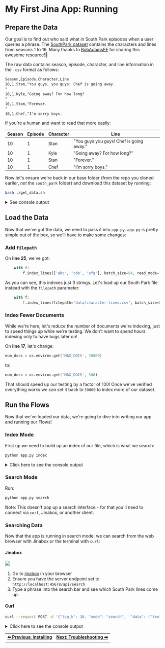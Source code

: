# My First Jina App: Running

## Prepare the Data

Our goal is to find out who said what in South Park episodes when a user queries a phrase. The [SouthPark dataset](https://github.com/BobAdamsEE/SouthParkData/) contains the characters and lines from seasons 1 to 19. Many thanks to [BobAdamsEE](https://github.com/BobAdamsEE) for sharing this awesome resource!👏

The raw data contains season, episode, character, and line information in the `.csv` format as follows:

```csv
Season,Episode,Character,Line
10,1,Stan,"You guys, you guys! Chef is going away.
"
10,1,Kyle,"Going away? For how long?
"
10,1,Stan,"Forever.
"
10,1,Chef,"I'm sorry boys.
```

If you're a human and want to read that more easily:

| Season | Episode | Character | Line                                    | 
| ---    | ---     | ---       | ---                                     | 
| 10     | 1       | Stan      | "You guys you guys! Chef is going away." | 
| 10     | 1       | Kyle      | "Going away? For how long?"              |
| 10     | 1       | Stan      | "Forever."                               |
| 10     | 1       | Chef      | "I'm sorry boys."                        |

Now let's ensure we're back in our base folder (from the repo you cloned earlier, *not* the `south_park` folder) and download this dataset by running:

```bash
bash ./get_data.sh
```

<details>
  <summary>See console output</summary>

```bash
Cloning into './south_park/data'...
remote: Enumerating objects: 3852, done.
remote: Total 3852 (delta 0), reused 0 (delta 0), pack-reused 3852
Receiving objects: 100% (3852/3852), 5.11 MiB | 2.37 MiB/s, done.
Resolving deltas: 100% (40/40), done.
```

</details>

## Load the Data

Now that we've got the data, we need to pass it into `app.py`. `app.py` is pretty simple out of the box, so we'll have to make some changes:

### Add `filepath`

On **line 25**, we've got:

```python
    with f:
        f.index_lines(['abc', 'cde', 'efg'], batch_size=64, read_mode='rb', size=num_docs)
```

As you can see, this indexes just 3 strings. Let's load up our South Park file instead with the `filepath` parameter:

```python
    with f:
        f.index_lines(filepath='data/character-lines.csv', batch_size=8, read_mode='r', size=num_docs)
```

### Index Fewer Documents

While we're here, let's reduce the number of documents we're indexing, just to speed things up while we're testing. We don't want to spend hours indexing only to have bugs later on!

On **line 17**, let's change:

```python
num_docs = os.environ.get('MAX_DOCS', 50000)
```

to:

```python
num_docs = os.environ.get('MAX_DOCS', 500)
```

That should speed up our testing by a factor of 100! Once we've verified everything works we can set it back to `50000` to index more of our dataset.

## Run the Flows

Now that we've loaded our data, we're going to dive into writing our app and running our Flows!

### Index Mode

First up we need to build up an index of our file, which is what we search:

```bash
python app.py index
```

<details>
<summary>Click here to see the console output</summary>

<p align="center">
  <img src="images/index-demo.png?raw=true" alt="index flow console output">
</p>

</details>

### Search Mode

Run:

```bash
python app.py search
```

Note: This doesn't pop up a search interface - for that you'll need to connect via `curl`, Jinabox, or another client.

### Searching Data

Now that the app is running in search mode, we can search from the web browser with Jinabox or the terminal with `curl`:

#### Jinabox

![](https://raw.githubusercontent.com/jina-ai/jinabox.js/master/.github/jinabox.gif)
 
1. Go to [jinabox](https://jina.ai/jinabox.js) in your browser
2. Ensure you have the server endpoint set to `http://localhost:45678/api/search`
3. Type a phrase into the search bar and see which South Park lines come up

#### Curl

```bash
curl --request POST -d '{"top_k": 10, "mode": "search",  "data": ["text:hey, dude"]}' -H 'Content-Type: application/json' 'http://0.0.0.0:45678/api/search'
```

<details>
<summary>Click here to see the console output</summary>

<p align="center">
  <img src="images/query-demo.png?raw=true" alt="query flow console output">
</p>

</details>



<table width="100%">
  <tr>
    <td align="left" style="text-align:right">
      <strong><a href="./01.md">⬅️ Previous: Installing</a></strong>
    </td>
    <td align="right" style="text-align:right">
      <strong><a href="./03_troubleshooting.md">Next: Troubleshooting ➡️</a></strong>
    </td>
  </tr>
</table>
